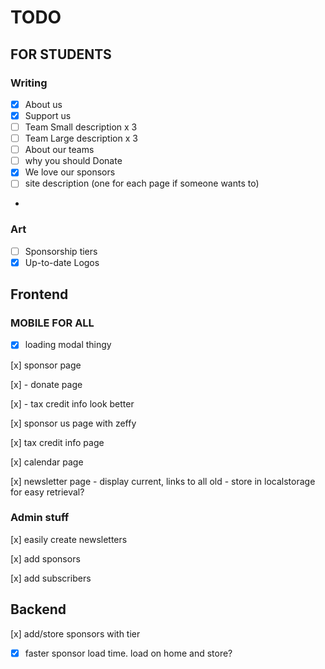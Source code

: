 # TODO

## FOR STUDENTS

### Writing
- [x] About us
- [x] Support us
- [ ] Team Small description x 3
- [ ] Team Large description x 3
- [ ] About our teams
- [ ] why you should Donate
- [x] We love our sponsors
- [ ] site description (one for each page if someone wants to)
- 
### Art 
- [ ] Sponsorship tiers
- [x] Up-to-date Logos

## Frontend

### MOBILE FOR ALL 

- [x] loading modal thingy

[x] sponsor page

[x] -  donate page

[x] - tax credit info look better

[x] sponsor us page with zeffy

[x] tax credit info page

[x] calendar page

[x] newsletter page - display current, links to all old - store in localstorage for easy retrieval?

### Admin stuff
[x] easily create newsletters

[x] add sponsors 

[x] add subscribers

## Backend
[x] add/store sponsors with tier

- [x] faster sponsor load time. load on home and store?
